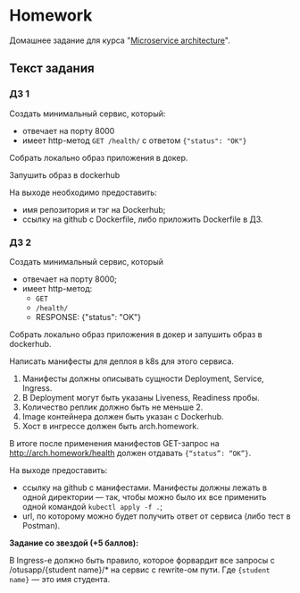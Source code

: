 # Homework

Домашнее задание для курса "[Microservice architecture](https://otus.ru/lessons/microservice-architecture/)".

## Текст задания

### ДЗ 1

Создать минимальный сервис, который:
- отвечает на порту 8000
- имеет http-метод `GET /health/` с ответом `{"status": "OK"}`

Cобрать локально образ приложения в докер.

Запушить образ в dockerhub

На выходе необходимо предоставить:
- имя репозитория и тэг на Dockerhub;
- ссылку на github c Dockerfile, либо приложить Dockerfile в ДЗ.

### ДЗ 2

Создать минимальный сервис, который
- отвечает на порту 8000;
- имеет http-метод:
  - `GET`
  - `/health/`
  - RESPONSE: {"status": "OK"}
  
Cобрать локально образ приложения в докер и запушить образ в dockerhub.

Написать манифесты для деплоя в k8s для этого сервиса.
1. Манифесты должны описывать сущности Deployment, Service, Ingress.
2. В Deployment могут быть указаны Liveness, Readiness пробы. 
3. Количество реплик должно быть не меньше 2.
4. Image контейнера должен быть указан с Dockerhub.
5. Хост в ингрессе должен быть arch.homework.

В итоге после применения манифестов GET-запрос на http://arch.homework/health должен отдавать `{“status”: “OK”}`.

На выходе предоставить:

- ссылку на github c манифестами. Манифесты должны лежать в одной директории — так, чтобы можно было их все применить одной командой `kubectl apply -f .`; 
- url, по которому можно будет получить ответ от сервиса (либо тест в Postman).

**Задание со звездой (+5 баллов):**

В Ingress-е должно быть правило, которое форвардит все запросы с /otusapp/{student name}/* 
на сервис с rewrite-ом пути. Где `{student name}` — это имя студента.

